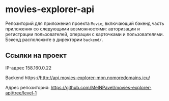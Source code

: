 # movies-explorer-api
Репозиторий для приложения проекта `Movie`, включающий бэкенд часть приложения со следующими возможностями: авторизации и регистрации пользователей, операции с карточками и пользователями. Бэкенд расположите в директории `backend/`. 
  
## Ссылки на проект

IP-адрес 158.160.0.22

Backend https://http://api.movies-explorer-mpn.nomoredomains.icu/

Адрес репозитория: https://github.com/MelNPavel/movies-explorer-api/tree/level-1
